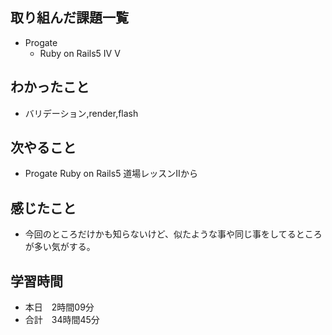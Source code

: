 ## 取り組んだ課題一覧
- Progate
  - Ruby on Rails5 Ⅳ Ⅴ
## わかったこと
- バリデーション,render,flash
## 次やること
- Progate Ruby on Rails5 道場レッスンⅡから
## 感じたこと
- 今回のところだけかも知らないけど、似たような事や同じ事をしてるところが多い気がする。
## 学習時間
- 本日　2時間09分
- 合計　34時間45分
